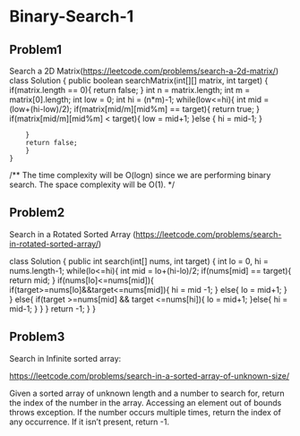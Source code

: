 # Binary-Search-1


## Problem1 
Search a 2D Matrix(https://leetcode.com/problems/search-a-2d-matrix/)
class Solution {
    public boolean searchMatrix(int[][] matrix, int target) {
        if(matrix.length == 0){
            return false;
        }
        int n = matrix.length;
        int m = matrix[0].length;
        int low = 0;
        int hi = (n*m)-1;
        while(low<=hi){
            int mid = (low+(hi-low)/2);
            if(matrix[mid/m][mid%m] == target){
                return true;
            }
            if(matrix[mid/m][mid%m] < target){
                low = mid+1;
            }else {
                hi = mid-1;
            }
            
        }
        return false;
        }
    }
/**
The time complexity will be O(logn) since we are performing binary search.
The space complexity will be O(1).
*/


## Problem2 
Search in a Rotated Sorted Array (https://leetcode.com/problems/search-in-rotated-sorted-array/)

class Solution {
    public int search(int[] nums, int target) {
        int lo = 0, hi = nums.length-1;
        while(lo<=hi){
            int mid = lo+(hi-lo)/2;
            if(nums[mid] == target){
                return mid;
            }
            if(nums[lo]<=nums[mid]){
                if(target>=nums[lo]&&target<=nums[mid]){
                    hi = mid -1;
                }
                else{
                    lo = mid+1;
                }
            }
            else{
                if(target >=nums[mid] && target <=nums[hi]){
                    lo = mid+1;
                }else{
                    hi = mid-1;
                }
            }
        }
        return -1;
    }
}


## Problem3
Search in Infinite sorted array: 

https://leetcode.com/problems/search-in-a-sorted-array-of-unknown-size/

Given a sorted array of unknown length and a number to search for, return the index of the number in the array. Accessing an element out of bounds throws exception. If the number occurs multiple times, return the index of any occurrence. If it isn’t present, return -1.

